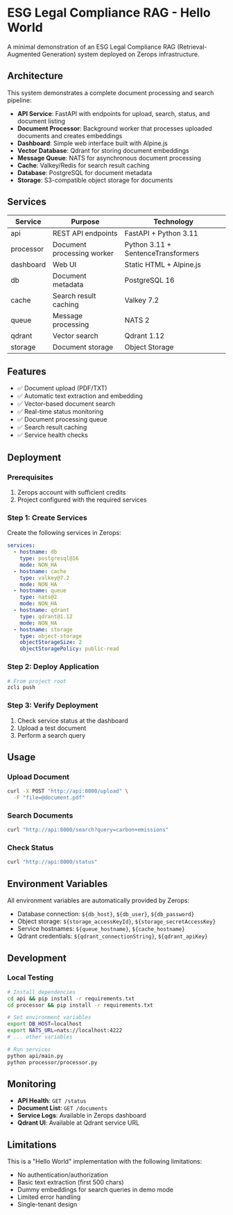 # ESG Legal Compliance RAG - Hello World

A minimal demonstration of an ESG Legal Compliance RAG (Retrieval-Augmented Generation) system deployed on Zerops infrastructure.

## Architecture

This system demonstrates a complete document processing and search pipeline:

- **API Service**: FastAPI with endpoints for upload, search, status, and document listing
- **Document Processor**: Background worker that processes uploaded documents and creates embeddings
- **Dashboard**: Simple web interface built with Alpine.js
- **Vector Database**: Qdrant for storing document embeddings
- **Message Queue**: NATS for asynchronous document processing
- **Cache**: Valkey/Redis for search result caching
- **Database**: PostgreSQL for document metadata
- **Storage**: S3-compatible object storage for documents

## Services

| Service | Purpose | Technology |
|---------|---------|------------|
| api | REST API endpoints | FastAPI + Python 3.11 |
| processor | Document processing worker | Python 3.11 + SentenceTransformers |
| dashboard | Web UI | Static HTML + Alpine.js |
| db | Document metadata | PostgreSQL 16 |
| cache | Search result caching | Valkey 7.2 |
| queue | Message processing | NATS 2 |
| qdrant | Vector search | Qdrant 1.12 |
| storage | Document storage | Object Storage |

## Features

- ✅ Document upload (PDF/TXT)
- ✅ Automatic text extraction and embedding
- ✅ Vector-based document search
- ✅ Real-time status monitoring
- ✅ Document processing queue
- ✅ Search result caching
- ✅ Service health checks

## Deployment

### Prerequisites

1. Zerops account with sufficient credits
2. Project configured with the required services

### Step 1: Create Services

Create the following services in Zerops:

```yaml
services:
  - hostname: db
    type: postgresql@16
    mode: NON_HA
  - hostname: cache
    type: valkey@7.2
    mode: NON_HA
  - hostname: queue
    type: nats@2
    mode: NON_HA
  - hostname: qdrant
    type: qdrant@1.12
    mode: NON_HA
  - hostname: storage
    type: object-storage
    objectStorageSize: 2
    objectStoragePolicy: public-read
```

### Step 2: Deploy Application

```bash
# From project root
zcli push
```

### Step 3: Verify Deployment

1. Check service status at the dashboard
2. Upload a test document
3. Perform a search query

## Usage

### Upload Document

```bash
curl -X POST "http://api:8000/upload" \
  -F "file=@document.pdf"
```

### Search Documents

```bash
curl "http://api:8000/search?query=carbon+emissions"
```

### Check Status

```bash
curl "http://api:8000/status"
```

## Environment Variables

All environment variables are automatically provided by Zerops:

- Database connection: `${db_host}`, `${db_user}`, `${db_password}`
- Object storage: `${storage_accessKeyId}`, `${storage_secretAccessKey}`
- Service hostnames: `${queue_hostname}`, `${cache_hostname}`
- Qdrant credentials: `${qdrant_connectionString}`, `${qdrant_apiKey}`

## Development

### Local Testing

```bash
# Install dependencies
cd api && pip install -r requirements.txt
cd processor && pip install -r requirements.txt

# Set environment variables
export DB_HOST=localhost
export NATS_URL=nats://localhost:4222
# ... other variables

# Run services
python api/main.py
python processor/processor.py
```

## Monitoring

- **API Health**: `GET /status`
- **Document List**: `GET /documents`
- **Service Logs**: Available in Zerops dashboard
- **Qdrant UI**: Available at Qdrant service URL

## Limitations

This is a "Hello World" implementation with the following limitations:

- No authentication/authorization
- Basic text extraction (first 500 chars)
- Dummy embeddings for search queries in demo mode
- Limited error handling
- Single-tenant design
